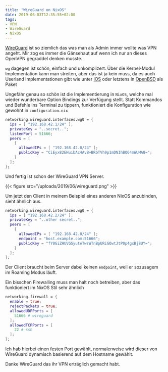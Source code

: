```yaml
---
title: "WireGuard on NixOS"
date: 2019-06-03T12:35:55+02:00
tags:
- VPN
- WireGuard
- NixOS
---
```


[WireGuard](https://www.wireguard.com/) ist so ziemlich das was man als Admin immer wollte was VPN angeht.
Mir zog es immer die Gänsehaut auf wenn ich nur an dieses OpenVPN gegraddel
denken musste.

`wg` dagegen ist schön, einfach und unkomplizert. Über die Kernel-Modul
Implementation kann man streiten, aber das ist ja kein muss, da es auch
Userland Implementationen gibt wie unter
[iOS](https://www.wireguard.com/install/) oder letztens in
[OpenBSD](https://blog.jasper.la/wireguard-on-openbsd.html) als Paket

Ungefähr genau so schön ist die Implementierung in `NixOS`, welche mal wieder
wunderbare Option Bindings zur Verfügung stellt. Statt Kommandos und Befehle
ins Terminal zu tippern, funktioniert die Konfiguration wie gewohnt in
`configuration.nix`

``` nix
networking.wireguard.interfaces.wg0 = {
  ips = [ "192.168.42.1/24" ];
  privateKey = "..secret..";
  listenPort = 51666;
  peers = [
    {
      allowedIPs = [ "192.168.42.0/24" ];
      publicKey = "CiEyx82EHuibAc4AvB+BRbTVh9p1mDNIhBQ64mWUMA8=";
    }
  ];
};
```

Und fertig ist schon der WireGuard VPN Server.

{{< figure src="/uploads/2019/06/wireguard.png" >}}

Um jetzt den Client in meinem Beispiel eines anderen NixOS anzubinden, sieht
ähnlich aus.

``` nix
networking.wireguard.interfaces.wg0 = {
  ips = [ "192.168.42.2/24" ];
  privateKey = "..other secret..";
  peers = [
    {
      allowedIPs = [ "192.168.42.0/24" ];
      endpoint = "host.example.com:51666";
      publicKey = "fY0GiZHUVGSyuteTwrWTnBpURiGOwtJtP0p4gxBj8UY=";
    }
  ];
};
```

Der Client braucht beim Server dabei keinen `endpoint`, weil er sozusagem im
Roaming Modus läuft.

Ein bisschen Firewalling muss man halt noch betreiben, aber das funktioniert
im NixOS Stil sehr ähnlich

``` nix
networking.firewall = {
  enable = true;
  rejectPackets = true;
  allowedUDPPorts = [
    51666 # wireguard
  ];
  allowedTCPPorts = [
    22 # ssh
  ];
};
```

Ich hab hierbei einen festen Port gewählt, normalerweise wird dieser von
WireGuard dynamisch basierend auf dem Hostname gewählt.

Danke WireGuard das ihr VPN erträglich gemacht habt.
